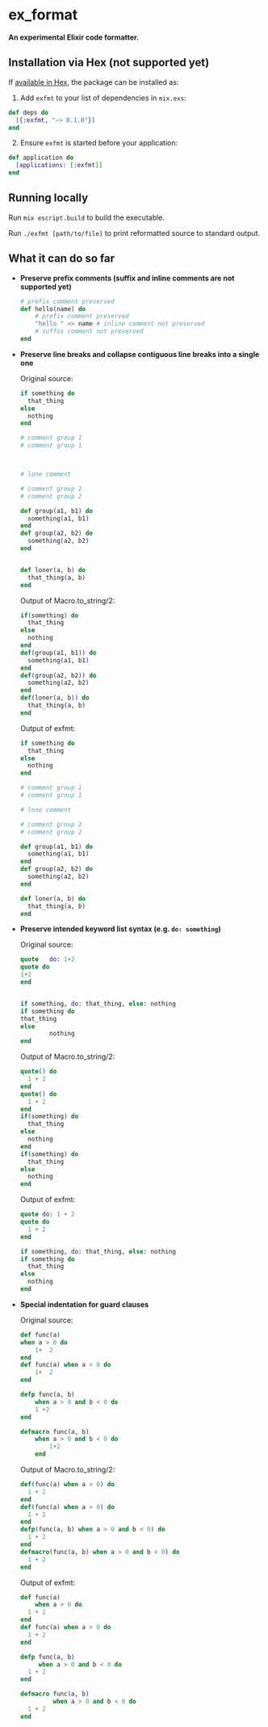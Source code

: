 # ex_format

**An experimental Elixir code formatter.**

## Installation via Hex (not supported yet)

If [available in Hex](https://hex.pm/docs/publish), the package can be installed as:

1. Add `exfmt` to your list of dependencies in `mix.exs`:

  ```elixir
  def deps do
    [{:exfmt, "~> 0.1.0"}]
  end
  ```

2. Ensure `exfmt` is started before your application:

  ```elixir
  def application do
    [applications: [:exfmt]]
  end
  ```

## Running locally

Run `mix escript.build` to build the executable.

Run `./exfmt [path/to/file]` to print reformatted source to standard output.

## What it can do so far

- **Preserve prefix comments (suffix and inline comments are not supported yet)**

  ```elixir
  # prefix comment preserved
  def hello(name) do
      # prefix comment preserved
      "hello " <> name # inline comment not preserved
      # suffix comment not preserved
  end
  ```
- **Preserve line breaks and collapse contiguous line breaks into a single one**
  
  Original source:
  ```elixir
  if something do
    that_thing
  else
    nothing
  end

  # comment group 1
  # comment group 1
  
  
  
  # lone comment
  
  # comment group 2
  # comment group 2

  def group(a1, b1) do
    something(a1, b1)
  end
  def group(a2, b2) do
    something(a2, b2)
  end
  
  
  def loner(a, b) do
    that_thing(a, b)
  end
  ```
  Output of Macro.to_string/2:
  
  ```elixir
  if(something) do
    that_thing
  else
    nothing
  end
  def(group(a1, b1)) do
    something(a1, b1)
  end
  def(group(a2, b2)) do
    something(a2, b2)
  end
  def(loner(a, b)) do
    that_thing(a, b)
  end
  ```
  
  Output of exfmt:
  
  ```elixir
  if something do
    that_thing
  else
    nothing
  end

  # comment group 1
  # comment group 1

  # lone comment

  # comment group 2
  # comment group 2

  def group(a1, b1) do
    something(a1, b1)
  end
  def group(a2, b2) do
    something(a2, b2)
  end

  def loner(a, b) do
    that_thing(a, b)
  end
  ```
- **Preserve intended keyword list syntax (e.g. `do: something`)**
  
  Original source:
  
  ```elixir
  quote   do: 1+2
  quote do
  1+2
  end


  if something, do: that_thing, else: nothing
  if something do
  that_thing
  else
          nothing
  end
  ```
  
  Output of Macro.to_string/2:
  
  ```elixir
  quote() do
    1 + 2
  end
  quote() do
    1 + 2
  end
  if(something) do
    that_thing
  else
    nothing
  end
  if(something) do
    that_thing
  else
    nothing
  end
  ```
  
  Output of exfmt:
  
  ```elixir
  quote do: 1 + 2
  quote do
    1 + 2
  end

  if something, do: that_thing, else: nothing
  if something do
    that_thing
  else
    nothing
  end
  ```
- **Special indentation for guard clauses**

  Original source:
  
  ```elixir
  def func(a)
  when a > 0 do
      1+  2
  end
  def func(a) when a > 0 do
      1+  2
  end

  defp func(a, b)
      when a > 0 and b < 0 do
      1 +2
  end

  defmacro func(a, b)
      when a > 0 and b < 0 do
          1+2
      end
  ```
  
  Output of Macro.to_string/2:
  
  ```elixir
  def(func(a) when a > 0) do
    1 + 2
  end
  def(func(a) when a > 0) do
    1 + 2
  end
  defp(func(a, b) when a > 0 and b < 0) do
    1 + 2
  end
  defmacro(func(a, b) when a > 0 and b < 0) do
    1 + 2
  end
  ```
  
  Output of exfmt:
  
  ```elixir
  def func(a)
      when a > 0 do
    1 + 2
  end
  def func(a) when a > 0 do
    1 + 2
  end

  defp func(a, b)
       when a > 0 and b < 0 do
    1 + 2
  end

  defmacro func(a, b)
           when a > 0 and b < 0 do
    1 + 2
  end
  ```
